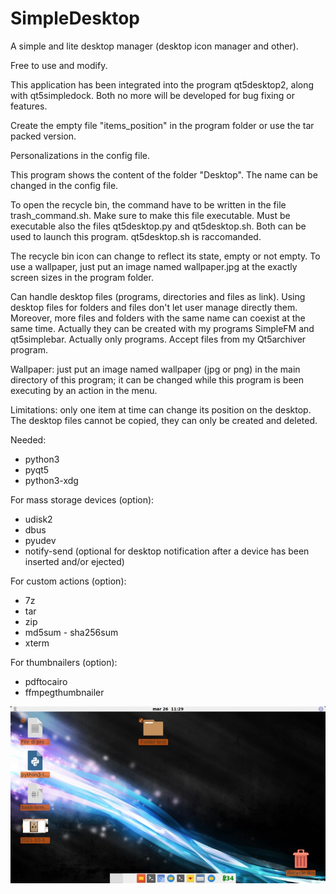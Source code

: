 # SimpleDesktop
A simple and lite desktop manager (desktop icon manager and other).


Free to use and modify.

This application has been integrated into the program qt5desktop2, along with qt5simpledock. Both no more will be developed for bug fixing or features.

Create the empty file "items_position" in the program folder or use the tar packed version.

Personalizations in the config file.

This program shows the content of the folder "Desktop". The name can be changed in the config file.

To open the recycle bin, the command have to be written in the file trash_command.sh. Make sure to make this file executable. Must be executable also the files qt5desktop.py and qt5desktop.sh. Both can be used to launch this program. qt5desktop.sh is raccomanded.

The recycle bin icon can change to reflect its state, empty or not empty. To use a wallpaper, just put an image named wallpaper.jpg at the exactly screen sizes in the program folder.

Can handle desktop files (programs, directories and files as link). Using desktop files for folders and files don't let user manage directly them. Moreover, more files and folders with the same name can coexist at the same time. Actually they can be created with my programs SimpleFM and qt5simplebar. Actually only programs. Accept files from my Qt5archiver program.

Wallpaper: just put an image named wallpaper (jpg or png) in the main directory of this program; it can be changed while this program is been executing by an action in the menu.

Limitations: only one item at time can change its position on the desktop. The desktop files cannot be copied, they can only be created and deleted.

Needed:
- python3
- pyqt5
- python3-xdg

For mass storage devices (option):
- udisk2
- dbus
- pyudev
- notify-send (optional for desktop notification after a device has been inserted and/or ejected)

For custom actions (option):
- 7z
- tar
- zip
- md5sum - sha256sum
- xterm

For thumbnailers (option):
- pdftocairo
- ffmpegthumbnailer

![My image](https://github.com/frank038/SimpleDesktop/blob/main/screenshot1.jpg)
